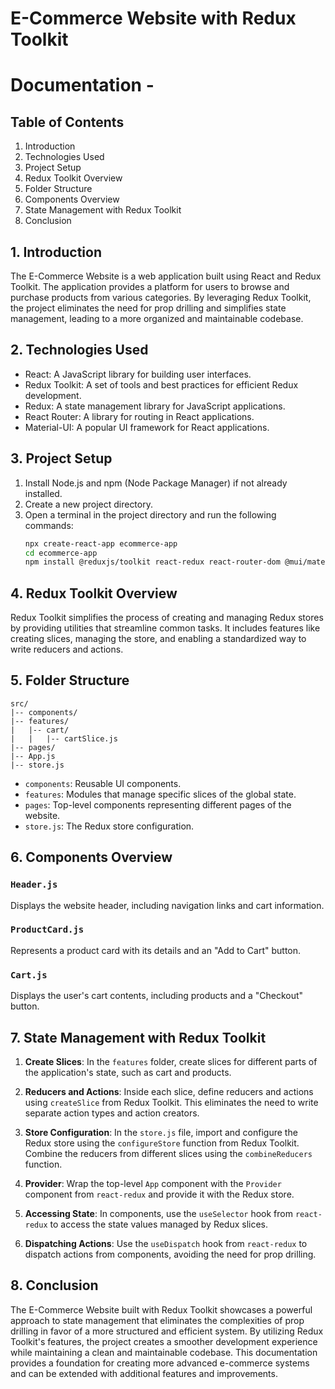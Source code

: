 # E-Commerce Website with Redux Toolkit 

# Documentation -

## Table of Contents

1. Introduction
2. Technologies Used
3. Project Setup
4. Redux Toolkit Overview
5. Folder Structure
6. Components Overview
7. State Management with Redux Toolkit
8. Conclusion

## 1. Introduction

The E-Commerce Website is a web application built using React and Redux Toolkit. The application provides a platform for users to browse and purchase products from various categories. By leveraging Redux Toolkit, the project eliminates the need for prop drilling and simplifies state management, leading to a more organized and maintainable codebase.

## 2. Technologies Used

- React: A JavaScript library for building user interfaces.
- Redux Toolkit: A set of tools and best practices for efficient Redux development.
- Redux: A state management library for JavaScript applications.
- React Router: A library for routing in React applications.
- Material-UI: A popular UI framework for React applications.

## 3. Project Setup

1. Install Node.js and npm (Node Package Manager) if not already installed.
2. Create a new project directory.
3. Open a terminal in the project directory and run the following commands:
   ```bash
   npx create-react-app ecommerce-app
   cd ecommerce-app
   npm install @reduxjs/toolkit react-redux react-router-dom @mui/material @mui/icons-material
   ```

## 4. Redux Toolkit Overview

Redux Toolkit simplifies the process of creating and managing Redux stores by providing utilities that streamline common tasks. It includes features like creating slices, managing the store, and enabling a standardized way to write reducers and actions.

## 5. Folder Structure

```
src/
|-- components/
|-- features/
|   |-- cart/
|   |   |-- cartSlice.js
|-- pages/
|-- App.js
|-- store.js
```

- `components`: Reusable UI components.
- `features`: Modules that manage specific slices of the global state.
- `pages`: Top-level components representing different pages of the website.
- `store.js`: The Redux store configuration.

## 6. Components Overview

### `Header.js`

Displays the website header, including navigation links and cart information.

### `ProductCard.js`

Represents a product card with its details and an "Add to Cart" button.

### `Cart.js`

Displays the user's cart contents, including products and a "Checkout" button.

## 7. State Management with Redux Toolkit

1. **Create Slices**: In the `features` folder, create slices for different parts of the application's state, such as cart and products.

2. **Reducers and Actions**: Inside each slice, define reducers and actions using `createSlice` from Redux Toolkit. This eliminates the need to write separate action types and action creators.

3. **Store Configuration**: In the `store.js` file, import and configure the Redux store using the `configureStore` function from Redux Toolkit. Combine the reducers from different slices using the `combineReducers` function.

4. **Provider**: Wrap the top-level `App` component with the `Provider` component from `react-redux` and provide it with the Redux store.

5. **Accessing State**: In components, use the `useSelector` hook from `react-redux` to access the state values managed by Redux slices.

6. **Dispatching Actions**: Use the `useDispatch` hook from `react-redux` to dispatch actions from components, avoiding the need for prop drilling.

## 8. Conclusion

The E-Commerce Website built with Redux Toolkit showcases a powerful approach to state management that eliminates the complexities of prop drilling in favor of a more structured and efficient system. By utilizing Redux Toolkit's features, the project creates a smoother development experience while maintaining a clean and maintainable codebase. This documentation provides a foundation for creating more advanced e-commerce systems and can be extended with additional features and improvements.
